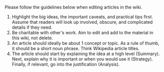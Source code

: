 Please follow the guidelines below when editing articles in the wiki. 

1. Highlight the big ideas, the important caveats, and practical tips first. Assume that readers will look up involved, obscure, and complicated details if they need.
2. Be charitable with other's work. Aim to edit and add to the material in this wiki, not delete.
3. An article should ideally be about 1 concept or topic. As a rule of thumb, it should be a short noun phrase. Think Wikipedia article titles.
4. The article should start by explaining the idea at a high level (Summary). Next, explain why it is important or when you would use it (Strategy). Finally, if relevant, go into the justification (Analysis).